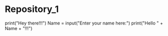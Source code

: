# Repository_1
print("Hey there!!!")
Name = input("Enter your name here:")
print("Hello " + Name + "!!!")


